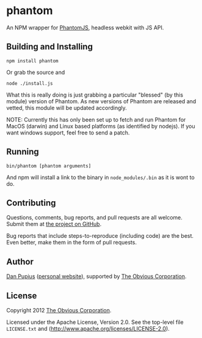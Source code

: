 phantom
=======

An NPM wrapper for [PhantomJS](phantomjs.org), headless webkit with JS API.

Building and Installing
-----------------------

```shell
npm install phantom
```

Or grab the source and

```shell
node ./install.js
```

What this is really doing is just grabbing a particular "blessed" (by
this module) version of Phantom. As new versions of Phantom are released
and vetted, this module will be updated accordingly.

NOTE: Currently this has only been set up to fetch and run Phantom for MacOS
(darwin) and Linux based platforms (as identified by nodejs).  If you want
windows support, feel free to send a patch.

Running
-------

```shell
bin/phantom [phantom arguments]
```

And npm will install a link to the binary in `node_modules/.bin` as
it is wont to do.

Contributing
------------

Questions, comments, bug reports, and pull requests are all welcome.
Submit them at [the project on GitHub](https://github.com/Obvious/phantom/).

Bug reports that include steps-to-reproduce (including code) are the
best. Even better, make them in the form of pull requests.

Author
------

[Dan Pupius](https://github.com/dpup)
([personal website](http://pupius.co.uk)), supported by
[The Obvious Corporation](http://obvious.com/).

License
-------

Copyright 2012 [The Obvious Corporation](http://obvious.com/).

Licensed under the Apache License, Version 2.0. 
See the top-level file `LICENSE.txt` and
(http://www.apache.org/licenses/LICENSE-2.0).
